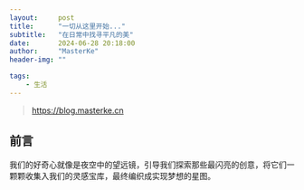 ```yaml
---
layout:     post
title:      "一切从这里开始..."
subtitle:   "在日常中找寻平凡的美"
date:       2024-06-28 20:18:00
author:     "MasterKe"
header-img: ""

tags:
    - 生活
---
```


> https://blog.masterke.cn


## 前言

我们的好奇心就像是夜空中的望远镜，引导我们探索那些最闪亮的创意，将它们一颗颗收集入我们的灵感宝库，最终编织成实现梦想的星图。